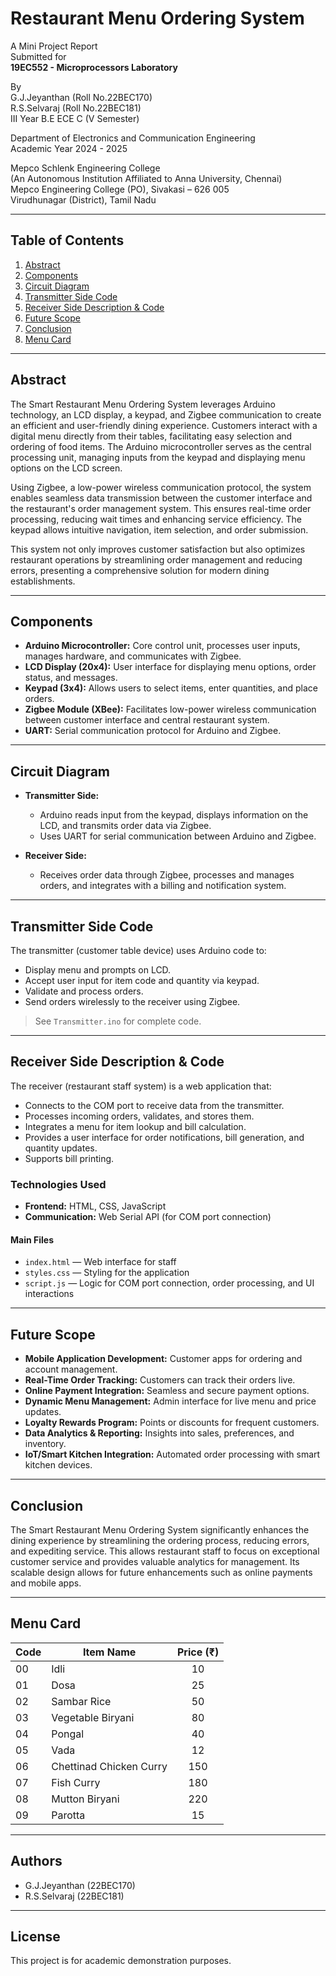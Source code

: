 # Restaurant Menu Ordering System

A Mini Project Report  
Submitted for  
**19EC552 - Microprocessors Laboratory**

By  
G.J.Jeyanthan (Roll No.22BEC170)  
R.S.Selvaraj (Roll No.22BEC181)  
III Year B.E ECE C (V Semester)

Department of Electronics and Communication Engineering  
Academic Year 2024 - 2025

Mepco Schlenk Engineering College  
(An Autonomous Institution Affiliated to Anna University, Chennai)  
Mepco Engineering College (PO), Sivakasi – 626 005  
Virudhunagar (District), Tamil Nadu

---

## Table of Contents

1. [Abstract](#abstract)  
2. [Components](#components)  
3. [Circuit Diagram](#circuit-diagram)  
4. [Transmitter Side Code](#transmitter-side-code)  
5. [Receiver Side Description & Code](#receiver-side-description--code)  
6. [Future Scope](#future-scope)  
7. [Conclusion](#conclusion)  
8. [Menu Card](#menu-card)  

---

## Abstract

The Smart Restaurant Menu Ordering System leverages Arduino technology, an LCD display, a keypad, and Zigbee communication to create an efficient and user-friendly dining experience. Customers interact with a digital menu directly from their tables, facilitating easy selection and ordering of food items. The Arduino microcontroller serves as the central processing unit, managing inputs from the keypad and displaying menu options on the LCD screen.

Using Zigbee, a low-power wireless communication protocol, the system enables seamless data transmission between the customer interface and the restaurant's order management system. This ensures real-time order processing, reducing wait times and enhancing service efficiency. The keypad allows intuitive navigation, item selection, and order submission.

This system not only improves customer satisfaction but also optimizes restaurant operations by streamlining order management and reducing errors, presenting a comprehensive solution for modern dining establishments.

---

## Components

- **Arduino Microcontroller:** Core control unit, processes user inputs, manages hardware, and communicates with Zigbee.
- **LCD Display (20x4):** User interface for displaying menu options, order status, and messages.
- **Keypad (3x4):** Allows users to select items, enter quantities, and place orders.
- **Zigbee Module (XBee):** Facilitates low-power wireless communication between customer interface and central restaurant system.
- **UART:** Serial communication protocol for Arduino and Zigbee.

---

## Circuit Diagram

- **Transmitter Side:**  
  - Arduino reads input from the keypad, displays information on the LCD, and transmits order data via Zigbee.
  - Uses UART for serial communication between Arduino and Zigbee.

- **Receiver Side:**  
  - Receives order data through Zigbee, processes and manages orders, and integrates with a billing and notification system.

---

## Transmitter Side Code

The transmitter (customer table device) uses Arduino code to:
- Display menu and prompts on LCD.
- Accept user input for item code and quantity via keypad.
- Validate and process orders.
- Send orders wirelessly to the receiver using Zigbee.

> See `Transmitter.ino` for complete code.

---

## Receiver Side Description & Code

The receiver (restaurant staff system) is a web application that:
- Connects to the COM port to receive data from the transmitter.
- Processes incoming orders, validates, and stores them.
- Integrates a menu for item lookup and bill calculation.
- Provides a user interface for order notifications, bill generation, and quantity updates.
- Supports bill printing.

### Technologies Used

- **Frontend:** HTML, CSS, JavaScript
- **Communication:** Web Serial API (for COM port connection)

#### Main Files

- `index.html` — Web interface for staff
- `styles.css` — Styling for the application
- `script.js` — Logic for COM port connection, order processing, and UI interactions

---

## Future Scope

- **Mobile Application Development:** Customer apps for ordering and account management.
- **Real-Time Order Tracking:** Customers can track their orders live.
- **Online Payment Integration:** Seamless and secure payment options.
- **Dynamic Menu Management:** Admin interface for live menu and price updates.
- **Loyalty Rewards Program:** Points or discounts for frequent customers.
- **Data Analytics & Reporting:** Insights into sales, preferences, and inventory.
- **IoT/Smart Kitchen Integration:** Automated order processing with smart kitchen devices.

---

## Conclusion

The Smart Restaurant Menu Ordering System significantly enhances the dining experience by streamlining the ordering process, reducing errors, and expediting service. This allows restaurant staff to focus on exceptional customer service and provides valuable analytics for management. Its scalable design allows for future enhancements such as online payments and mobile apps.

---

## Menu Card

| Code | Item Name                 | Price (₹) |
|------|---------------------------|:---------:|
| 00   | Idli                      |    10     |
| 01   | Dosa                      |    25     |
| 02   | Sambar Rice               |    50     |
| 03   | Vegetable Biryani         |    80     |
| 04   | Pongal                    |    40     |
| 05   | Vada                      |    12     |
| 06   | Chettinad Chicken Curry   |   150     |
| 07   | Fish Curry                |   180     |
| 08   | Mutton Biryani            |   220     |
| 09   | Parotta                   |    15     |

---

## Authors

- G.J.Jeyanthan (22BEC170)
- R.S.Selvaraj (22BEC181)

---

## License

This project is for academic demonstration purposes.

